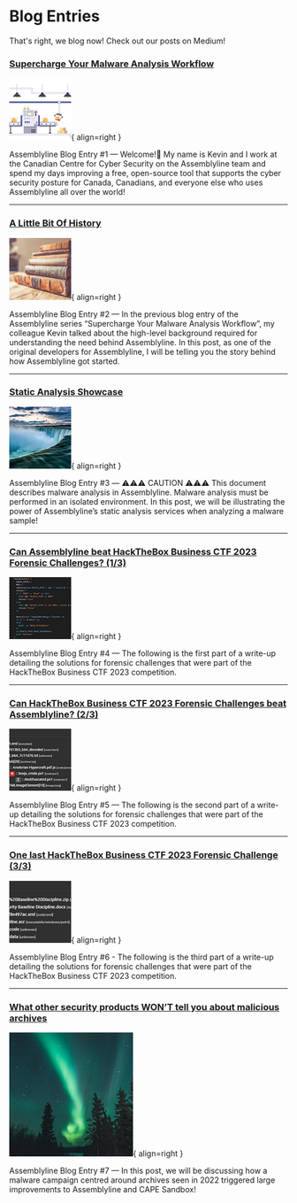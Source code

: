 # Blog Entries
That's right, we blog now! Check out our posts on Medium!

### [Supercharge Your Malware Analysis Workflow](https://medium.com/@kevin.hardy-cooper/supercharge-your-malware-analysis-workflow-b7e2b08c2fc9)

![Supercharge Your Malware Analysis Workflow](images/blog1.png){ align=right }

Assemblyline Blog Entry #1 — Welcome!👋 My name is Kevin and I work at the Canadian Centre for Cyber Security on the Assemblyline team and spend my days improving a free, open-source tool that supports the cyber security posture for Canada, Canadians, and everyone else who uses Assemblyline all over the world!

---

### [A Little Bit Of History](https://medium.com/@steve.garon/a-little-bit-of-history-b9383f90602)

![A Little Bit Of History](images/blog2.png){ align=right }

Assemblyline Blog Entry #2 —  In the previous blog entry of the Assemblyline series “Supercharge Your Malware Analysis Workflow”, my colleague Kevin talked about the high-level background required for understanding the need behind Assemblyline. In this post, as one of the original developers for Assemblyline, I will be telling you the story behind how Assemblyline got started.

---

### [Static Analysis Showcase](https://medium.com/@kevin.hardy-cooper/static-analysis-showcase-13f9224cbbc)

![Static Analysis Showcase](images/blog3.jpg){ align=right }

Assemblyline Blog Entry #3 — ⚠️⚠️⚠️ CAUTION ⚠️⚠️⚠️ This document describes malware analysis in Assemblyline. Malware analysis must be performed in an isolated environment. In this post, we will be illustrating the power of Assemblyline’s static analysis services when analyzing a malware sample!

---

### [Can Assemblyline beat HackTheBox Business CTF 2023 Forensic Challenges? (1/3)](https://medium.com/@gdesmar/hackthebox-business-ctf-2023-forensic-challenges-1-3-13248862a380)

![Can Assemblyline beat HackTheBox Business CTF 2023 Forensic Challenges?](images/blog4.png){ align=right }

Assemblyline Blog Entry #4 — The following is the first part of a write-up detailing the solutions for forensic challenges that were part of the HackTheBox Business CTF 2023 competition.

---

### [Can HackTheBox Business CTF 2023 Forensic Challenges beat Assemblyline? (2/3)](https://medium.com/@gdesmar/hackthebox-business-ctf-2023-forensic-challenges-2-3-224c83cac72f)

![Can HackTheBox Business CTF 2023 Forensic Challenges beat Assemblyline?](images/blog5.png){ align=right }

Assemblyline Blog Entry #5 — The following is the second part of a write-up detailing the solutions for forensic challenges that were part of the HackTheBox Business CTF 2023 competition.

---

### [One last HackTheBox Business CTF 2023 Forensic Challenge (3/3)](https://medium.com/@gdesmar/hackthebox-business-ctf-2023-forensic-challenges-3-3-d05b026062c0)

![One last HackTheBox Business CTF 2023 Forensic Challenge](images/blog6.png){ align=right }

Assemblyline Blog Entry #6 - The following is the third part of a write-up detailing the solutions for forensic challenges that were part of the HackTheBox Business CTF 2023 competition.

---

### [What other security products WON’T tell you about malicious archives](https://medium.com/@kevin.hardy-cooper/what-other-security-products-wont-tell-you-about-malicious-archives-5d5704f96da7)

![What other security products WON’T tell you about malicious archives](images/blog7.png){ align=right }

Assemblyline Blog Entry #7 — In this post, we will be discussing how a malware campaign centred around archives seen in 2022 triggered large improvements to Assemblyline and CAPE Sandbox!

